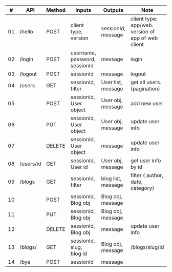 

| #  | API       | Method | Inputs       | Outputs     | Note                           |
| -- | --------- | ------ | ------------ | ----------- | ------------------------------ |
| 01 | /hello    | POST   | client type,<br>version | sessionId,<br>message  | client type: app/web. version of app of web client |
| 02 | /login    | POST   | username,<br>password,<br>sessionId | message   | login|
| 03 | /logout   | POST   | sessionId | message | logout |
| 04 | /users    | GET    | sessionId,<br>filter   | User list,<br>message  | get all users. (pagination) |
| 05 |           | POST   | sessionId,<br>User object | User obj,<br>message | add new user |
| 06 |           | PUT    | sessionId,<br>User object | User obj,<br>message | update user info |
| 07 |           | DELETE | sessionId,<br>User object | message  | update user info |
| 08 | /users/id | GET    | sessionId,<br>User id | User obj,<br>message | get user info by id            |
| 09 | /blogs    | GET    | sessionId,<br>filter | blog list,<br>message | filter ( author, date, category) |
| 10 |           | POST   | sessionId,<br>Blog obj | Blog obj,<br>message ||
| 11 |           | PUT    | sessionId,<br>Blog obj | Blog obj,<br>message ||
| 12 |           | DELETE | sessionId,<br>Blog obj    | message | update user info |
| 13 | /blogs/   | GET    | sessionId,<br>slug,<br>blog id | Blog obj,<br>message  | /blogs/slug/id |
| 14 | /bye      | POST   | sessionId | message ||
